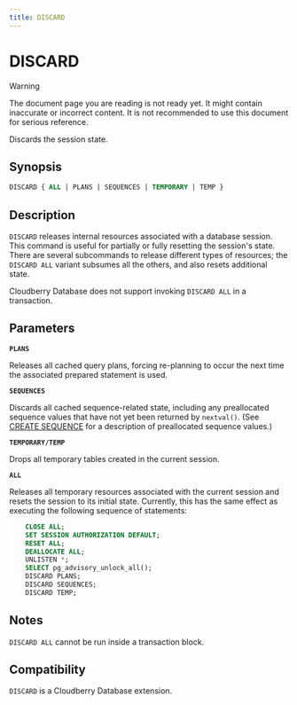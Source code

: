 ```yaml
---
title: DISCARD
---
```


# DISCARD

> [!WARNING]
> The document page you are reading is not ready yet. It might contain inaccurate or incorrect content. It is not recommended to use this document for serious reference.

Discards the session state.

## Synopsis

```sql
DISCARD { ALL | PLANS | SEQUENCES | TEMPORARY | TEMP }
```

## Description

`DISCARD` releases internal resources associated with a database session. This command is useful for partially or fully resetting the session's state. There are several subcommands to release different types of resources; the `DISCARD ALL` variant subsumes all the others, and also resets additional state.

Cloudberry Database does not support invoking `DISCARD ALL` in a transaction.

## Parameters

**`PLANS`**

Releases all cached query plans, forcing re-planning to occur the next time the associated prepared statement is used.

**`SEQUENCES`**

Discards all cached sequence-related state, including any preallocated sequence values that have not yet been returned by `nextval()`. (See [CREATE SEQUENCE](/docs/sql-stmts/sql-stmt-create-sequence.md) for a description of preallocated sequence values.)

**`TEMPORARY/TEMP`**

Drops all temporary tables created in the current session.

**`ALL`**

Releases all temporary resources associated with the current session and resets the session to its initial state. Currently, this has the same effect as executing the following sequence of statements:

```sql
    CLOSE ALL;
    SET SESSION AUTHORIZATION DEFAULT;
    RESET ALL;
    DEALLOCATE ALL;
    UNLISTEN *;
    SELECT pg_advisory_unlock_all();
    DISCARD PLANS;
    DISCARD SEQUENCES;
    DISCARD TEMP;
```

## Notes

`DISCARD ALL` cannot be run inside a transaction block.

## Compatibility

`DISCARD` is a Cloudberry Database extension.
